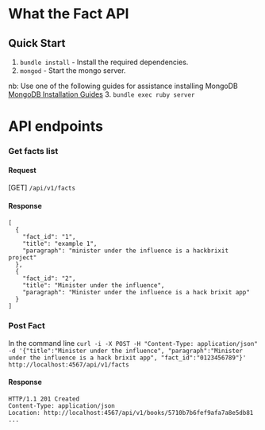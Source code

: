 # What the Fact  API

## Quick Start

1. `bundle install` - Install the required dependencies.
2. `mongod` -  Start the mongo server.

  nb: Use one of the following guides for assistance installing MongoDB [MongoDB Installation Guides](https://docs.mongodb.com/v3.0/installation/)
3. `bundle exec ruby server`


# API endpoints

### Get facts list

#### Request

[GET] `/api/v1/facts`

#### Response

```
[
  {
    "fact_id": "1",
    "title": "example 1",
    "paragraph": "minister under the influence is a hackbrixit project"
  },
  {
    "fact_id": "2",
    "title": "Minister under the influence",
    "paragraph": "Minister under the influence is a hack brixit app"
  }
]
```

### Post Fact

In the command line
`curl -i -X POST -H "Content-Type: application/json" -d '{"title":"Minister under the influence", "paragraph":"Minister under the influence is a hack brixit app", "fact_id":"0123456789"}' http://localhost:4567/api/v1/facts`

#### Response

```
HTTP/1.1 201 Created
Content-Type: application/json
Location: http://localhost:4567/api/v1/books/5710b7b6fef9afa7a8e5db81
...
```
